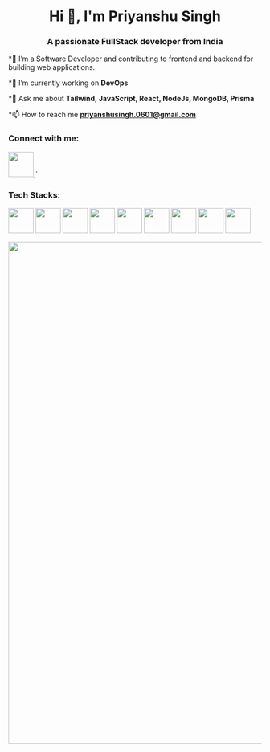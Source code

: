 <h1 align="center">Hi 👋, I'm Priyanshu Singh</h1>
<h3 align="center">A passionate FullStack developer from India</h3>
*🔭 I’m a Software Developer and contributing to frontend and backend for building web applications.

*🌱 I’m currently working on **DevOps**

*💬 Ask me about **Tailwind, JavaScript, React, NodeJs, MongoDB, Prisma** 

*📫 How to reach me **priyanshusingh.0601@gmail.com**

<h3 align="left">Connect with me:</h3>
<p align="left">
<a href="https://x.com/FullStack_Fury" target="blank">
  <img src="https://www.svgrepo.com/show/475689/twitter-color.svg" height=50 />
</a>`
</p>

<div>
<h3 align="left">Tech Stacks:</h3>
<img height=50 src="https://www.svgrepo.com/show/349419/javascript.svg"/>
<img height=50 src="https://www.svgrepo.com/show/439022/typescript.svg"/>
<img height=50 src="https://www.svgrepo.com/show/354113/nextjs-icon.svg"/>
<img height=50 src="https://www.vectorlogo.zone/logos/reactjs/reactjs-icon.svg" />
<img height=50 src="https://www.vectorlogo.zone/logos/nodejs/nodejs-horizontal.svg" />
<img height=50 src="https://www.vectorlogo.zone/logos/mongodb/mongodb-ar21.svg" />
<img height=50 src="https://www.svgrepo.com/show/354553/websocket.svg" />
<img height=50 src="https://cdn.jsdelivr.net/gh/devicons/devicon/icons/git/git-plain.svg"/>
<img height=50 src="https://cdn.jsdelivr.net/gh/devicons/devicon/icons/github/github-original.svg"/>
</div>



<p align="center">
  <img src= "https://media.giphy.com/media/JpT5gGyAPgvnuzoBFk/giphy.gif" width="1000">
</p>


